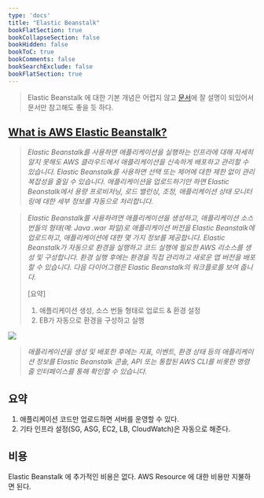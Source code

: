 ```yaml
---
type: 'docs'
title: "Elastic Beanstalk"
bookFlatSection: true
bookCollapseSection: false
bookHidden: false
bookToC: true
bookComments: false
bookSearchExclude: false
bookFlatSection: true
---
```


> Elastic Beanstalk 에 대한 기본 개념은 어렵지 않고 [문서](https://docs.aws.amazon.com/elasticbeanstalk/latest/dg/Welcome.html)에 잘 설명이 되있어서 문서만 참고해도 좋을 듯 하다.

## [What is AWS Elastic Beanstalk?](https://docs.aws.amazon.com/elasticbeanstalk/latest/dg/Welcome.html)

> *Elastic Beanstalk를 사용하면 애플리케이션을 실행하는 인프라에 대해 자세히 알지 못해도 AWS 클라우드에서 애플리케이션을 신속하게 배포하고 관리할 수 있습니다. Elastic Beanstalk를 사용하면 선택 또는 제어에 대한 제한 없이 관리 복잡성을 줄일 수 있습니다. 애플리케이션을 업로드하기만 하면 Elastic Beanstalk에서 용량 프로비저닝, 로드 밸런싱, 조정, 애플리케이션 상태 모니터링에 대한 세부 정보를 자동으로 처리합니다.*

> *Elastic Beanstalk를 사용하려면 애플리케이션을 생성하고, 애플리케이션 소스 번들의 형태(예: Java .war 파일)로 애플리케이션 버전을 Elastic Beanstalk에 업로드하고, 애플리케이션에 대한 몇 가지 정보를 제공합니다. Elastic Beanstalk가 자동으로 환경을 실행하고 코드 실행에 필요한 AWS 리소스를 생성 및 구성합니다. 환경 실행 후에는 환경을 직접 관리하고 새로운 앱 버전을 배포할 수 있습니다. 다음 다이어그램은 Elastic Beanstalk의 워크플로를 보여 줍니다.*
>
> [요약]
> 1. 애플리케이션 생성, 소스 번들 형태로 업로드 & 환경 설정
> 2. EB가 자동으로 환경을 구성하고 실행

![](/images/[AWS]%20ElasticBeanstalk_36.png)

> *애플리케이션을 생성 및 배포한 후에는 지표, 이벤트, 환경 상태 등의 애플리케이션 정보를 Elastic Beanstalk 콘솔, API 또는 통합된 AWS CLI를 비롯한 명령줄 인터페이스를 통해 확인할 수 있습니다.*

## 요약

1. 애플리케이션 코드만 업로드하면 서버를 운영할 수 있다.
2. 기타 인프라 설정(SG, ASG, EC2, LB, CloudWatch)은 자동으로 해준다.

## 비용

Elastic Beanstalk 에 추가적인 비용은 없다. AWS Resource 에 대한 비용만 지불하면 된다.